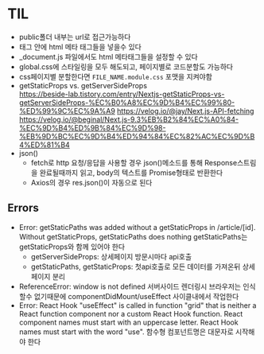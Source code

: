 # TIL

- public폴더 내부는 url로 접근가능하다
- <Head> 태그 안에 html 메타 태그들을 넣을수 있다
- _document.js 파일에서도 html 메타태그들을 설정할 수 있다
- global.css에 스타일링을 모두 해도되고, 페이지별로 코드분할도 가능하다 
- css페이지별 분할한다면 `FILE_NAME.module.css` 포맷을 지켜야함
- getStaticProps vs. getServerSideProps  
    https://beside-lab.tistory.com/entry/Nextjs-getStaticProps-vs-getServerSideProps-%EC%B0%A8%EC%9D%B4%EC%99%80-%ED%99%9C%EC%9A%A9
    https://velog.io/@jay/Next.js-API-fetching
    https://velog.io/@beginal/Next.js-9.3%EB%B2%84%EC%A0%84-%EC%9D%B4%ED%9B%84%EC%9D%98-%EB%9D%BC%EC%9D%B4%ED%94%84%EC%82%AC%EC%9D%B4%ED%81%B4
- json()
    - fetch로 http 요청/응답을 사용할 경우 json()메소드를 통해 Response스트림을 완료될때까지 읽고, body의 텍스트를 Promise형태로 반환한다
    - Axios의 경우 res.json()이 자동으로 된다

## Errors
- Error: getStaticPaths was added without a getStaticProps in /article/[id]. Without getStaticProps, getStaticPaths does nothing
    getStaticPaths는 getStaticProps와 함께 있어야 한다
    - getServerSideProps: 상세페이지 방문시마다 api호출
    - getStaticPaths, getStaticProps: 첫api호출로 모든 데이터를 가져온뒤 상세페이지 분리
- ReferenceError: window is not defined
    서버사이드 렌더링시 브라우저는 인식할수 없기때문에 componentDidMount/useEffect 사이클내에서 작업한다
- Error: React Hook "useEffect" is called in function "grid" that is neither a React function component nor a custom React Hook function. React component names must start with an uppercase letter. React Hook names must start with the word "use".
    함수형 컴포넌트명은 대문자로 시작해야 한다